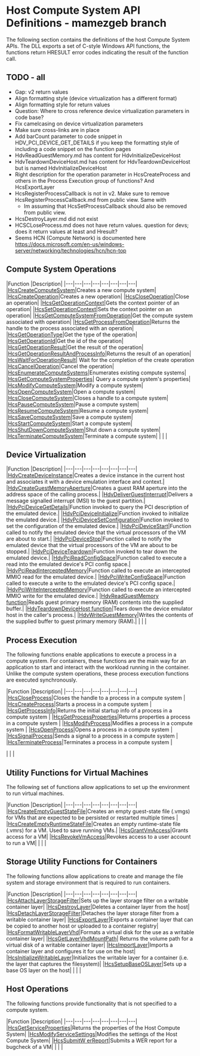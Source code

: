 # Host Compute System API Definitions - mamezgeb branch

The following section contains the definitions of the host Compute System APIs. The DLL exports a set of C-style Windows API functions, the functions return HRESULT error codes indicating the result of the function call.

## TODO - all

- Gap: v2 return values
- Align formatting style (device virtualization has a different format)
- Align formatting style for return values
- Question: Where to cross reference device virtualization parameters in code base?
- Fix camelcasing on device virtualization parameters
- Make sure cross-links are in place
- Add barCount parameter to code snippet in HDV_PCI_DEVICE_GET_DETAILS if you keep the formatting style of including a code snippet on the function pages
- HdvReadGuestMemory.md has content for HdvInitializeDeviceHost
- HdvTeardownDeviceHost.md has content for HdvTeardownDeviceHost but is named HdvInitializeDeviceHost
- Right description for the operation parameter in HcsCreateProcess and others in the Process Execution group of functions? And HcsExportLayer
- HcsRegisterProcessCallback is not in v2. Make sure to remove HcsRegisterProcessCallback.md from public view. Same with
    - Im assuming that HcsSetProcessCallback should also be removed from public view.
- HcsDestroyLayer.md did not exist
- HCSCLoseProcess.md does not have return values. question for devs; does it return values at least and Hresult?
- Seems HCN (Compute Network) is documented here https://docs.microsoft.com/en-us/windows-server/networking/technologies/hcn/hcn-top

## Compute System Operations

|Function   |Description|
|---|---|---|---|---|---|---|---|
|[HcsCreateComputeSystem](./HcsCreateComputeSystem.md)|Creates a new compute system|
|[HcsCreateOperation](./HcsCreateOperation.md)|Creates a new operation|
|[HcsCloseOperation](./HcsCloseOperation.md)|Close an operation|
|[HcsGetOperationContext](./HcsGetOperationContext.md)|Gets the context pointer of an operation|
|[HcsSetOperationContext](./HcsSetOperationContext.md)|Sets the context pointer on an operation|
|[HcsGetComputeSystemFromOperation](.HcsGetComputeSystemFromOperation.md)|Get the compute system associated with operation|
|[HcsGetProcessFromOperation](.HcsGetProcessFromOperation.md)|Returns the handle to the process associated with an operation|
|[HcsGetOperationType](.HcsGetOperationType.md)|Get the type of the operation|
|[HcsGetOperationId](.HcsGetOperationId.md)|Get the id of the operation|
|[HcsGetOperationResult](.HcsGetOperationResult.md)|Get the result of the operation|
|[HcsGetOperationResultAndProcessInfo](.HcsGetOperationResultAndProcessInfo.md)|Returns the result of an operation|
|[HcsWaitForOperationResult](./HcsWaitForOperationResult.md)| Wait for the completion of the create operation
|[HcsCancelOperation](./HcsCancelOperation.md)|Cancel the operation|
|[HcsEnumerateComputeSystems](./HcsEnumerateComputeSystems.md)|Enumerates existing compute systems|
|[HcsGetComputeSystemProperties](./HcsGetComputeSystemProperties.md)| Query a compute system's properties|
|[HcsModifyComputeSystem](./HcsModifyComputeSystem.md)|Modify a compute system|
|[HcsOpenComputeSystem](./HcsOpenComputeSystem.md)|Open a compute system|
|[HcsCloseComputeSystem](./HcsCloseComputeSystem.md)|Closes a handle to a compute system|
|[HcsPauseComputeSystem](./HcsPauseComputeSystem.md)|Pause a compute system|
|[HcsResumeComputeSystem](./HcsResumeComputeSystem.md)|Resume a compute system|
|[HcsSaveComputeSystem](./HcsSaveComputeSystem.md)|Save a compute system|
|[HcsStartComputeSystem](./HcsStartComputeSystem.md)|Start a compute system|
|[HcsShutDownComputeSystem](./HcsShutDownComputeSystem.md)|Shut down a compute system|
|[HcsTerminateComputeSystem](./HcsTerminateComputeSystem.md)|Terminate a compute system|
|   |   |

## Device Virtualization

|Function   |Description|
|---|---|---|---|---|---|---|---|
|[HdvCreateDeviceInstance](./hdv/HdvCreateDeviceInstance.md)|Creates a device instance in the current host and associates it with a device emulation interface and context.|
|[HdvCreateGuestMemoryAperture](./hdv/HdvCreateGuestMemoryAperture.md)|Creates a guest RAM aperture into the address space of the calling process.|
|[HdvDeliverGuestInterrupt](./hdv/HdvDeliverGuestInterrupt.md)|Delivers a message signalled interrupt (MSI) to the guest partition.|
|[HdvPciDeviceGetDetails](./hdv/HdvPciDeviceGetDetails.md)|Function invoked to query the PCI description of the emulated device.|
|[HdvPciDeviceInitialize](./hdv/HdvPciDeviceInitialize.md)|Function invoked to initialize the emulated device.|
|[HdvPciDeviceSetConfiguration](./hdv/HdvPciDeviceSetConfiguration.md)|Function invoked to set the configuration of the emulated device.|
|[HdvPciDeviceStart](./hdv/HdvPciDeviceStart.md)|Function called to notify the emulated device that the virtual processors of the VM are about to start.|
|[HdvPciDeviceStop](./hdv/HdvPciDeviceStop.md)|Function called to notify the emulated device that the virtual processors of the VM are about to be stopped.|
|[HdvPciDeviceTeardown](./hdv/HdvPciDeviceTeardown.md)|Function invoked to tear down the emulated device.|
|[HdvPciReadConfigSpace](./hdv/HdvPciReadConfigSpace.md)|Function called to execute a read into the emulated device's PCI config space.|
|[HdvPciReadInterceptedMemory](./hdv/HdvPciReadInterceptedMemory.md)|Function called to execute an intercepted MMIO read for the emulated device.|
|[HdvPciWriteConfigSpace](./hdv/HdvPciWriteConfigSpace.md)|Function called to execute a write to the emulated device's PCI config space.|
|[HdvPciWriteInterceptedMemory](./hdv/HdvPciWriteInterceptedMemory.md)|Function called to execute an intercepted MMIO write for the emulated device.|
|[HdvReadGuestMemory function](./hdv/HdvReadGuestMemory.md)|Reads guest primary memory (RAM) contents into the supplied buffer.|
|[HdvTeardownDeviceHost function](./hdv/HdvTeardownDeviceHost.md)|Tears down the device emulator host in the caller's process.|
|[HdvWriteGuestMemory](./hdv/HdvWriteGuestMemory.md)|Writes the contents of the supplied buffer to guest primary memory (RAM).|
|   |   |

## Process Execution

The following functions enable applications to execute a process in a compute system. For containers, these functions are the main way for an application to start and interact with the workload running in the container. Unlike the compute system operations, these process execution functions are executed synchronously.

|Function   |Description|
|---|---|---|---|---|---|---|---|
|[HcsCloseProcess](./HcsCloseProcess.md)|Closes the handle to a  process in a compute system |
|[HcsCreateProcess](./HcsCreateProcess.md)|Starts a process in a compute system |
|[HcsGetProcessInfo](./HcsGetProcessInfo.md)|Returns the initial startup info of a process in a compute system |
|[HcsGetProcessProperties](./HcsGetProcessProperties.md)|Returns properties a process in a compute system |
|[HcsModifyProcess](./HcsModifyProcess.md)|Modifies a process in a compute system |
|[HcsOpenProcess](./HcsOpenProcess.md)|Opens a process in a compute system |
|[HcsSignalProcess](./HcsSignalProcess.md)|Sends a signal to a process in a compute system |
|[HcsTerminateProcess](./HcsTerminateProcess.md)|Terminates a process in a compute system |

|   |   |

## Utility Functions for Virtual Machines

The following set of functions allow applications to set up the environment to run virtual machines.

|Function   |Description|
|---|---|---|---|---|---|---|---|
|[HcsCreateEmptyGuestStateFile](./HcsCreateEmptyGuestStateFile.md)|Creates an empty guest-state file (.vmgs) for VMs that are expected to be persisted or restarted multiple times |
|[HcsCreateEmptyRuntimeStateFile](./HcsCreateEmptyRuntimeStateFile.md)|Creates an empty runtime-state file (.vmrs) for a VM. Used to save running VMs.|
|[HcsGrantVmAccess](./HcsGrantVmAccess.md)|Grants access for a VM|
|[HcsRevokeVmAccess](./HcsRevokeVmAccess.md)|Revokes access to a user account to run a VM|
|   |   |

## Storage Utility Functions for Containers

The following functions allow applications to create and manage the file system and storage environment that is required to run containers.

|Function   |Description|
|---|---|---|---|---|---|---|---|
|[HcsAttachLayerStorageFilter](./HcsAttachLayerStorageFilter.md)|Sets up the layer storage filter on a writable container layer|
|[HcsDestroyLayer](./HcsDestroyLayer.md)|Deletes a container layer from the host|
|[HcsDetachLayerStorageFilter](./HcsDetachLayerStorageFilter.md)|Detaches the layer storage filter from a writable container layer|
|[HcsExportLayer](./HcsExportLayer.md)|Exports a container layer that can be copied to another host or uploaded to a container registry|
|[HcsFormatWritableLayerVhd](./HcsFormatWritableLayerVhd.md)|Formats a virtual disk for the use as a writable container layer|
|[HcsGetLayerVhdMountPath](./HcsGetLayerVhdMountPath.md)| Returns the volume path for a virtual disk of a writable container layer|
|[HcsImportLayer](./HcsImportLayer.md)|Imports a container layer and configures it for use on the host|
|[HcsInitializeWritableLayer](./HcsInitializeWritableLayer.md)|Initializes the writable layer for a container (i.e. the layer that captures the filesystem)|
|[HcsSetupBaseOSLayer](./HcsSetupBaseOSLayer.md)|Sets up a base OS layer on the host|
|   |   |

## Host Operations

The following functions provide functionality that is not specified to a compute system.

|Function   |Description|
|---|---|---|---|---|---|---|---|
|[HcsGetServiceProperties](./HcsGetServiceProperties.md)|Returns the properties of the Host Compute System|
|[HcsModifyServiceSettings](./HcsModifyServiceSettings.md)|Modifies the settings of the Host Compute System|
|[HcsSubmitW
erReport](./HcsSubmitWerReport.md)|Submits a WER report for a bugcheck of a VM|
|   |   |
